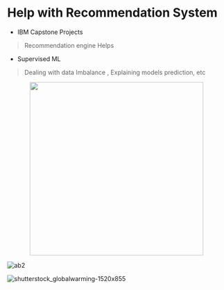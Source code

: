 # Help with Recommendation System
- IBM Capstone Projects 
> Recommendation engine Helps
- Supervised ML
> Dealing with data Imbalance , Explaining models prediction, etc

<p align='center'>
  <a href="#"><img src="https://user-images.githubusercontent.com/96771321/215283364-b70943e9-056b-4c6a-b7cd-7a170b365349.jpg" width="400"></a>
</p>

![ab2](https://user-images.githubusercontent.com/96771321/215283364-b70943e9-056b-4c6a-b7cd-7a170b365349.jpg)


![shutterstock_globalwarming-1520x855](https://github.com/Davidsonity/IBM-Help/assets/96771321/9afbf272-b0ff-48ba-8461-7d99d70c9d4e)
